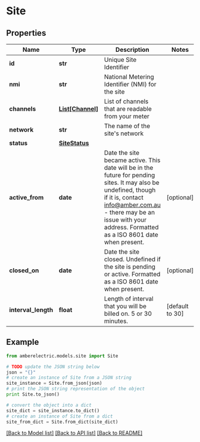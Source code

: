 # Site


## Properties
Name | Type | Description | Notes
------------ | ------------- | ------------- | -------------
**id** | **str** | Unique Site Identifier | 
**nmi** | **str** | National Metering Identifier (NMI) for the site | 
**channels** | [**List[Channel]**](Channel.md) | List of channels that are readable from your meter | 
**network** | **str** | The name of the site&#39;s network | 
**status** | [**SiteStatus**](SiteStatus.md) |  | 
**active_from** | **date** | Date the site became active. This date will be in the future for pending sites. It may also be undefined, though if it is, contact [info@amber.com.au](mailto:info@amber.com.au) - there may be an issue with your address. Formatted as a ISO 8601 date when present. | [optional] 
**closed_on** | **date** | Date the site closed. Undefined if the site is pending or active. Formatted as a ISO 8601 date when present. | [optional] 
**interval_length** | **float** | Length of interval that you will be billed on. 5 or 30 minutes. | [default to 30]

## Example

```python
from amberelectric.models.site import Site

# TODO update the JSON string below
json = "{}"
# create an instance of Site from a JSON string
site_instance = Site.from_json(json)
# print the JSON string representation of the object
print Site.to_json()

# convert the object into a dict
site_dict = site_instance.to_dict()
# create an instance of Site from a dict
site_from_dict = Site.from_dict(site_dict)
```
[[Back to Model list]](../README.md#documentation-for-models) [[Back to API list]](../README.md#documentation-for-api-endpoints) [[Back to README]](../README.md)


